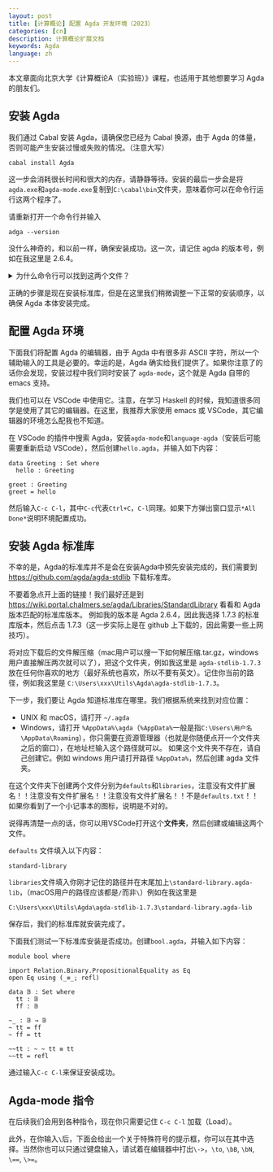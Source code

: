 ```yaml
---
layout: post
title: [计算概论] 配置 Agda 开发环境（2023）
categories: [cn]
description: 计算概论扩展文档
keywords: Agda
language: zh
---
```


<style>
.link-block {
  font-style: normal;
  overflow: auto;
  white-space: nowrap;
  font-family: SFMono-Regular, Menlo, Monaco, Consolas, "Liberation Mono", "Courier New", monospace;
  margin-bottom: 15px;
  padding-left: 10px;
  color: #666;
}
</style>

本文章面向北京大学《计算概论A（实验班）》课程，也适用于其他想要学习 Agda 的朋友们。

## 安装 Agda

我们通过 Cabal 安装 Agda，请确保您已经为 Cabal 换源，由于 Agda 的体量，否则可能产生安装过慢或失败的情况。（注意大写）
```
cabal install Agda
```
这一步会消耗很长时间和很大的内存，请静静等待。安装的最后一步会是将`agda.exe`和`agda-mode.exe`复制到`C:\cabal\bin`文件夹，意味着你可以在命令行运行这两个程序了。

请重新打开一个命令行并输入
```
adga --version
```
没什么神奇的，和以前一样，确保安装成功。这一次，请记住 agda 的版本号，例如在我这里是 2.6.4。

<details>
  <summary>为什么命令行可以找到这两个文件？</summary>
  <p>
  前提是 `C:\cabal\bin` 在你的环境变量 PATH 中，除非你自己操作过，否则安装 Haskell 的过程中这一步是自动完成的。
  </p>
  <p>
  大体而言，环境变量中的 PATH 就是一个导航。在你试图运行一个程序时，系统会去环境变量中的每一个路径里面找一找，看看你试图运行的应用程序是否在这个文件夹中。在 Windows 中，你可以在开始菜单的搜索中输入“PATH”或“环境变量”来打开“系统属性”的窗口，点击“环境变量”就可以看到所有环境变量，PATH 是其中之一。
  </p>
</details>

正确的步骤是现在安装标准库，但是在这里我们稍微调整一下正常的安装顺序，以确保 Agda 本体安装完成。

## 配置 Agda 环境

下面我们将配置 Agda 的编辑器，由于 Agda 中有很多非 ASCII 字符，所以一个辅助输入的工具是必要的。幸运的是，Agda 确实给我们提供了。如果你注意了的话你会发现，安装过程中我们同时安装了 `agda-mode`，这个就是 Agda 自带的 emacs 支持。

我们也可以在 VSCode 中使用它。注意，在学习 Haskell 的时候，我知道很多同学是使用了其它的编辑器。在这里，我推荐大家使用 emacs 或 VSCode，其它编辑器的环境怎么配我也不知道。

在 VSCode 的插件中搜索 Agda，安装`agda-mode`和`language-agda`（安装后可能需要重新启动 VSCode），然后创建`hello.agda`，并输入如下内容：
```
data Greeting : Set where
  hello : Greeting

greet : Greeting
greet = hello
```
然后输入`C-c C-l`，其中`C-c`代表`Ctrl+C`，`C-l`同理。如果下方弹出窗口显示`*All Done*`说明环境配置成功。

## 安装 Agda 标准库

不幸的是，Agda的标准库并不是会在安装Agda中预先安装完成的，我们需要到 https://github.com/agda/agda-stdlib 下载标准库。

不要着急点开上面的链接！我们最好还是到 https://wiki.portal.chalmers.se/agda/Libraries/StandardLibrary 看看和 Agda 版本匹配的标准库版本。
例如我的版本是 Agda 2.6.4，因此我选择 1.7.3 的标准库版本，然后点击 1.7.3（这一步实际上是在 github 上下载的，因此需要一些上网技巧）。

将对应下载后的文件解压缩（mac用户可以搜一下如何解压缩.tar.gz，windows 用户直接解压两次就可以了），把这个文件夹，例如我这里是 `agda-stdlib-1.7.3` 放在任何你喜欢的地方（最好系统也喜欢，所以不要有英文）。记住你当前的路径，例如我这里是 `C:\Users\xxx\Utils\Agda\agda-stdlib-1.7.3`。

下一步，我们要让 Agda 知道标准库在哪里。我们根据系统来找到对应位置：
- UNIX 和 macOS，请打开 `~/.agda`
- Windows，请打开 `%AppData%\agda`（`%AppData%`一般是指`C:\Users\用户名\AppData\Roaming`），你只需要在资源管理器（也就是你随便点开一个文件夹之后的窗口），在地址栏输入这个路径就可以。
如果这个文件夹不存在，请自己创建它。例如 windows 用户请打开路径 `%AppData%`，然后创建 agda 文件夹。

在这个文件夹下创建两个文件分别为`defaults`和`libraries`，注意没有文件扩展名！！注意没有文件扩展名！！注意没有文件扩展名！！不是`defaults.txt`！！如果你看到了一个小记事本的图标，说明是不对的。

说得再清楚一点的话，你可以用VSCode打开这个**文件夹**，然后创建或编辑这两个文件。

`defaults` 文件填入以下内容：
```
standard-library
```

`libraries`文件填入你刚才记住的路径并在末尾加上`\standard-library.agda-lib`，（macOS用户的路径应该都是`/`而非`\`）例如在我这里是
```
C:\Users\xxx\Utils\Agda\agda-stdlib-1.7.3\standard-library.agda-lib
```
保存后，我们的标准库就安装完成了。

下面我们测试一下标准库安装是否成功。创建`bool.agda`，并输入如下内容：
```
module bool where

import Relation.Binary.PropositionalEquality as Eq
open Eq using (_≡_; refl)

data 𝔹 : Set where
  tt : 𝔹
  ff : 𝔹

~_ : 𝔹 → 𝔹
~ tt = ff
~ ff = tt

~~tt : ~ ~ tt ≡ tt
~~tt = refl
```

通过输入`C-c C-l`来保证安装成功。

## Agda-mode 指令

在后续我们会用到各种指令，现在你只需要记住 `C-c C-l` 加载（Load）。

此外，在你输入`\`后，下面会给出一个关于特殊符号的提示框，你可以在其中选择。当然你也可以只通过键盘输入，请试着在编辑器中打出`\->`，`\to`, `\bB`, `\bN`, `\==`, `\>=`。
